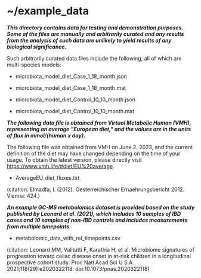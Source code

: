 # ~/example_data

***This directory contains data for testing and demonstration purposes. Some of the files are manually and arbitrarily curated and any results from the analysis of such data are unlikely to yield results of any biological significance.***

Such arbitrarily curated data files include the following, all of which are multi-species models:

- microbiota_model_diet_Case_1_18_month.json

- microbiota_model_diet_Case_1_18_month.mat

- microbiota_model_diet_Control_10_10_month.json

- microbiota_model_diet_Control_10_10_month.mat

***The following data file is obtained from Virtual Metabolic Human (VMH), representing an average "European diet," and the values are in the units of flux in mmol/(human x day).***

The following file was obtained from VMH on June 2, 2023, and the current definition of the diet may have changed depending on the time of your usage. To obtain the latest version, please directly visit https://www.vmh.life/#diet/EU%20average.

- AverageEU_diet_fluxes.txt

(citation: Elmadfa, I. (2012). Oesterreichischer Ernaehrungsbericht 2012. Vienna: 424.)

***An example GC-MS metabolomics dataset is provided based on the study published by Leonard et al. (2021), which includes 10 samples of IBD cases and 10 samples of non-IBD controls and includes measurements from multiple timepoints.***

- metabolomic_data_with_rel_timepoints.csv

(citation: Leonard MM, Valitutti F, Karathia H, et al. Microbiome signatures of progression toward celiac disease onset in at-risk children in a longitudinal prospective cohort study. Proc Natl Acad Sci U S A. 2021;118(29):e2020322118. doi:10.1073/pnas.2020322118)